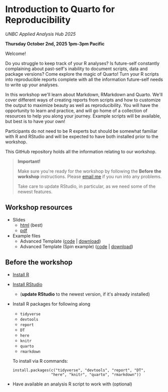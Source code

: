# Introduction to Quarto for Reproducibility

*UNBC Applied Analysis Hub 2025*

**Thursday October 2nd, 2025 1pm-3pm Pacific**

Welcome! 

Do you struggle to keep track of your R analyses? Is future-self constantly complaining about past-self's inability to document scripts, data and package versions? Come explore the magic of Quarto! Turn your R scripts into reproducible reports complete with all the information future-self needs to write up your analyses.

In this workshop we'll learn about Markdown, RMarkdown and Quarto. We'll cover different ways of creating reports from scripts and how to customize the output to maximize beauty as well as reproducibility. You will have the opportunity to learn and practice, and will go home of a collection of resources to help you along your journey. Example scripts will be available, but best is to have your own!

Participants do not need to be R experts but should be somewhat familiar with R and RStudio and will be expected to have both installed prior to the workshop.

This GitHub repository holds all the information relating to our workshop.

> **Important!**
>
> Make sure you're ready for the workshop by following the **Before the workshop** instructions. Please [email me](mailto:sel@steffilazerte.ca) if you run into any problems.
>
> Take care to update RStudio, in particular, as we need some of the newest features.

## Workshop resources

- Slides
  - [html](https://steffilazerte.ca/intro_to_quarto/index.html) (best)
  - [pdf](https://steffilazerte.ca/intro_to_quarto/intro_to_quarto_sm.pdf)
- Example files
  - Advanced Template ([code](https://github.com/steffilazerte/intro_to_quarto/blob/main/example.qmd) | [download](https://steffilazerte.ca/intro_to_quarto/example.qmd))
  - Advanced Template (Spin example) ([code](https://github.com/steffilazerte/intro_to_quarto/blob/main/example_spin.R) | [download](https://steffilazerte.ca/intro_to_quarto/example_spin.R))


## Before the workshop

-   [Install R](https://muug.ca/mirror/cran/)

-   [Install RStudio](https://www.rstudio.com/products/rstudio/download/)

    -   (**update RStudio** to the newest version, if it's already installed)

-   Install R packages for following along

    -   `tidyverse`
    -   `devtools`
    -   `report`
    -   `DT`
    -   `here`
    -   `knitr`
    -   `quarto`
    -   `rmarkdown`

    To install via R commands:

    ```         
    install.packages(c("tidyverse", "devtools", "report", "DT", 
                     "here", "knitr", "quarto", "rmarkdown"))
    ```

-   Have available an analysis R script to work with (optional)
